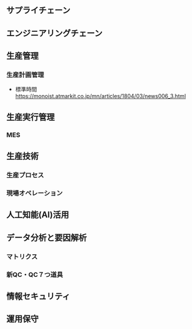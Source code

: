 ## サプライチェーン
## エンジニアリングチェーン
## 生産管理
### 生産計画管理
* 標準時間
	https://monoist.atmarkit.co.jp/mn/articles/1804/03/news006_3.html
## 生産実行管理
### MES
## 生産技術
### 生産プロセス
### 現場オペレーション

## 人工知能(AI)活用
## データ分析と要因解析
### マトリクス
### 新QC・QC７つ道具
## 情報セキュリティ
## 運用保守